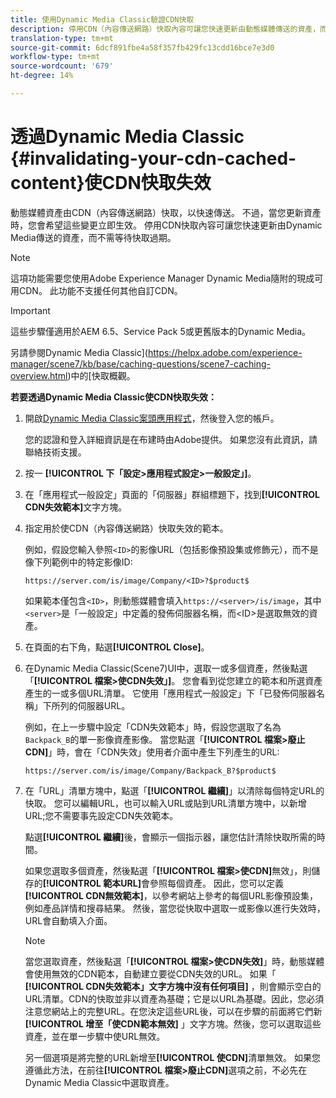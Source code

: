 ```yaml
---
title: 使用Dynamic Media Classic驗證CDN快取
description: 停用CDN（內容傳送網路）快取內容可讓您快速更新由動態媒體傳送的資產，而不需等待快取過期。
translation-type: tm+mt
source-git-commit: 6dcf891fbe4a58f357fb429fc13cdd16bce7e3d0
workflow-type: tm+mt
source-wordcount: '679'
ht-degree: 14%

---
```



# 透過Dynamic Media Classic {#invalidating-your-cdn-cached-content}使CDN快取失效

動態媒體資產由CDN（內容傳送網路）快取，以快速傳送。 不過，當您更新資產時，您會希望這些變更立即生效。 停用CDN快取內容可讓您快速更新由Dynamic Media傳送的資產，而不需等待快取過期。

>[!NOTE]
>
>這項功能需要您使用Adobe Experience Manager Dynamic Media隨附的現成可用CDN。 此功能不支援任何其他自訂CDN。

>[!IMPORTANT]
>
>這些步驟僅適用於AEM 6.5、Service Pack 5或更舊版本的Dynamic Media。<!-- If you are using Dynamic Media in AEM as a Cloud Service, [use the new steps found here](/help/assets/invalidate-cdn-cache-dynamic-media.md). -->

另請參閱Dynamic Media Classic](https://helpx.adobe.com/experience-manager/scene7/kb/base/caching-questions/scene7-caching-overview.html)中的[快取概觀。

**若要透過Dynamic Media Classic使CDN快取失效：**

1. 開啟[Dynamic Media Classic案頭應用程式](https://experienceleague.adobe.com/docs/dynamic-media-classic/using/getting-started/signing-out.html#getting-started)，然後登入您的帳戶。

   您的認證和登入詳細資訊是在布建時由Adobe提供。 如果您沒有此資訊，請聯絡技術支援。

1. 按一 **[!UICONTROL 下「設定>應用程式設定>一般設定」]**。
1. 在「應用程式一般設定」頁面的「伺服器」群組標題下，找到&#x200B;**[!UICONTROL CDN失效範本]**&#x200B;文字方塊。

1. 指定用於使CDN（內容傳送網路）快取失效的範本。

   例如，假設您輸入參照`<ID>`的影像URL（包括影像預設集或修飾元），而不是像下列範例中的特定影像ID:

   `https://server.com/is/image/Company/<ID>?$product$`

   如果範本僅包含`<ID>`，則動態媒體會填入`https://<server>/is/image`，其中`<server>`是「一般設定」中定義的發佈伺服器名稱，而&lt;ID>是選取無效的資產。

1. 在頁面的右下角，點選&#x200B;**[!UICONTROL Close]**。
1. 在Dynamic Media Classic(Scene7)UI中，選取一或多個資產，然後點選「**[!UICONTROL 檔案>使CDN失效」]**。 您會看到從您建立的範本和所選資產產生的一或多個URL清單。 它使用「應用程式一般設定」下「已發佈伺服器名稱」下所列的伺服器URL。

   例如，在上一步驟中設定「CDN失效範本」時，假設您選取了名為`Backpack_B`的單一影像資產影像。 當您點選「**[!UICONTROL 檔案>廢止CDN]**」時，會在「CDN失效」使用者介面中產生下列產生的URL:

   `https://server.com/is/image/Company/Backpack_B?$product$`

1. 在「URL」清單方塊中，點選「**[!UICONTROL 繼續]**」以清除每個特定URL的快取。 您可以編輯URL，也可以輸入URL或貼到URL清單方塊中，以新增URL;您不需要事先設定CDN失效範本。

   點選&#x200B;**[!UICONTROL 繼續]**&#x200B;後，會顯示一個指示器，讓您估計清除快取所需的時間。

   如果您選取多個資產，然後點選「**[!UICONTROL 檔案>使CDN]**&#x200B;無效」，則儲存的&#x200B;**[!UICONTROL 範本URL]**&#x200B;會參照每個資產。 因此，您可以定義&#x200B;**[!UICONTROL CDN無效範本]**，以參考網站上參考的每個URL影像預設集，例如產品詳情和搜尋結果。 然後，當您從快取中選取一或影像以進行失效時，URL會自動填入介面。

   >[!NOTE]
   >
   >當您選取資產，然後點選「**[!UICONTROL 檔案>使CDN失效]**」時，動態媒體會使用無效的CDN範本，自動建立要從CDN失效的URL。 如果「 **[!UICONTROL CDN失效範本」文字方塊中沒有任何項目]** ，則會顯示空白的URL清單。CDN的快取並非以資產為基礎；它是以URL為基礎。因此，您必須注意您網站上的完整URL。在您決定這些URL後，可以在步驟的前面將它們新 **[!UICONTROL 增至「使CDN範本無效]** 」文字方塊。然後，您可以選取這些資產，並在單一步驟中使URL無效。
   >
   >另一個選項是將完整的URL新增至&#x200B;**[!UICONTROL 使CDN]**&#x200B;清單無效。 如果您遵循此方法，在前往&#x200B;**[!UICONTROL 檔案>廢止CDN]**&#x200B;選項之前，不必先在Dynamic Media Classic中選取資產。

